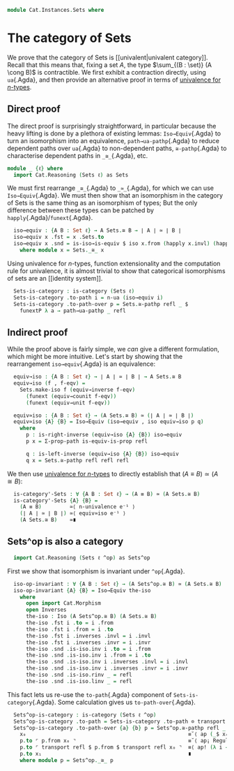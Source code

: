 <!--
```agda
open import 1Lab.Reflection.Marker

open import Cat.Prelude
```
-->

```agda
module Cat.Instances.Sets where
```

# The category of Sets

We prove that the category of Sets is [[univalent|univalent category]].
Recall that this means that, fixing a set $A$, the type $\sum_{(B :
\set)} (A \cong B)$ is contractible. We first exhibit a contraction
directly, using `ua`{.Agda}, and then provide an alternative proof in
terms of [univalence for $n$-types].

[univalence for $n$-types]: 1Lab.HLevel.Universe.html

## Direct proof

The direct proof is surprisingly straightforward, in particular because
the heavy lifting is done by a plethora of existing lemmas:
`Iso→Equiv`{.Agda} to turn an isomorphism into an equivalence,
`path→ua-pathp`{.Agda} to reduce dependent paths over `ua`{.Agda} to
non-dependent paths, `≅-pathp`{.Agda} to characterise dependent paths in
`_≅_`{.Agda}, etc.

```agda
module _ {ℓ} where
  import Cat.Reasoning (Sets ℓ) as Sets
```

We must first rearrange `_≅_`{.Agda} to `_≃_`{.Agda}, for which we can
use `Iso→Equiv`{.Agda}. We must then show that an isomorphism in the
category of Sets is the same thing as an isomorphism of types; But the
only difference between these types can be patched by
`happly`{.Agda}/`funext`{.Agda}.

```agda
  iso→equiv : {A B : Set ℓ} → A Sets.≅ B → ∣ A ∣ ≃ ∣ B ∣
  iso→equiv x .fst = x .Sets.to
  iso→equiv x .snd = is-iso→is-equiv $ iso x.from (happly x.invl) (happly x.invr)
    where module x = Sets._≅_ x
```

Using univalence for $n$-types, function extensionality and the
computation rule for univalence, it is almost trivial to show that
categorical isomorphisms of sets are an [[identity system]].

```agda
  Sets-is-category : is-category (Sets ℓ)
  Sets-is-category .to-path i = n-ua (iso→equiv i)
  Sets-is-category .to-path-over p = Sets.≅-pathp refl _ $
    funextP λ a → path→ua-pathp _ refl
```

## Indirect proof

While the proof above is fairly simple, we _can_ give a different
formulation, which might be more intuitive. Let's start by showing that
the rearrangement `iso→equiv`{.Agda} is an equivalence:

```agda
  equiv→iso : {A B : Set ℓ} → ∣ A ∣ ≃ ∣ B ∣ → A Sets.≅ B
  equiv→iso (f , f-eqv) =
    Sets.make-iso f (equiv→inverse f-eqv)
      (funext (equiv→counit f-eqv))
      (funext (equiv→unit f-eqv))

  equiv≃iso : {A B : Set ℓ} → (A Sets.≅ B) ≃ (∣ A ∣ ≃ ∣ B ∣)
  equiv≃iso {A} {B} = Iso→Equiv (iso→equiv , iso equiv→iso p q)
    where
      p : is-right-inverse (equiv→iso {A} {B}) iso→equiv
      p x = Σ-prop-path is-equiv-is-prop refl

      q : is-left-inverse (equiv→iso {A} {B}) iso→equiv
      q x = Sets.≅-pathp refl refl refl
```

We then use [univalence for $n$-types] to directly establish that $(A
\equiv B) \simeq (A \cong B)$:

```agda
  is-category'-Sets : ∀ {A B : Set ℓ} → (A ≡ B) ≃ (A Sets.≅ B)
  is-category'-Sets {A} {B} =
    (A ≡ B)         ≃⟨ n-univalence e⁻¹ ⟩
    (∣ A ∣ ≃ ∣ B ∣) ≃⟨ equiv≃iso e⁻¹ ⟩
    (A Sets.≅ B)    ≃∎
```

## Sets^op is also a category

```agda
  import Cat.Reasoning (Sets ℓ ^op) as Sets^op
```

First we show that isomorphism is invariant under `^op`{.Agda}.

```agda
  iso-op-invariant : ∀ {A B : Set ℓ} → (A Sets^op.≅ B) ≃ (A Sets.≅ B)
  iso-op-invariant {A} {B} = Iso→Equiv the-iso
    where
      open import Cat.Morphism
      open Inverses
      the-iso : Iso (A Sets^op.≅ B) (A Sets.≅ B) 
      the-iso .fst i .to = i .from
      the-iso .fst i .from = i .to
      the-iso .fst i .inverses .invl = i .invl
      the-iso .fst i .inverses .invr = i .invr
      the-iso .snd .is-iso.inv i .to = i .from
      the-iso .snd .is-iso.inv i .from = i .to
      the-iso .snd .is-iso.inv i .inverses .invl = i .invl
      the-iso .snd .is-iso.inv i .inverses .invr = i .invr
      the-iso .snd .is-iso.rinv _ = refl
      the-iso .snd .is-iso.linv _ = refl
```

This fact lets us re-use the `to-path`{.Agda} component of `Sets-is-category`{.Agda}. Some calculation gives us `to-path-over`{.Agda}.

```agda
  Sets^op-is-category : is-category (Sets ℓ ^op)
  Sets^op-is-category .to-path = Sets-is-category .to-path ⊙ transport (ua iso-op-invariant)
  Sets^op-is-category .to-path-over {a} {b} p = Sets^op.≅-pathp refl _ $ funext-dep λ {x₀} {x₁} q →
    x₀                                                    ≡˘⟨ ap (_$ x₀) p.invr ⟩ 
    p.to ⌜ p.from x₀ ⌝                                    ≡˘⟨ ap¡ Regularity.reduce! ⟩ 
    p.to ⌜ transport refl $ p.from $ transport refl x₀ ⌝  ≡⟨ ap! (λ i → unglue (∂ i) (q i)) ⟩
    p.to x₁                                               ∎
    where module p = Sets^op._≅_ p
```  
